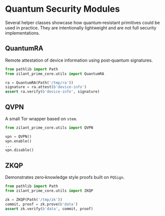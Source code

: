 # Quantum Security Modules

Several helper classes showcase how quantum‑resistant primitives could be used
in practice. They are intentionally lightweight and are not full security
implementations.

## QuantumRA

Remote attestation of device information using post‑quantum signatures.

```python
from pathlib import Path
from zilant_prime_core.utils import QuantumRA

ra = QuantumRA(Path('/tmp/ra'))
signature = ra.attest(b'device-info')
assert ra.verify(b'device-info', signature)
```

## QVPN

A small Tor wrapper based on ``stem``.

```python
from zilant_prime_core.utils import QVPN

vpn = QVPN()
vpn.enable()
...
vpn.disable()
```

## ZKQP

Demonstrates zero‑knowledge style proofs built on `PQSign`.

```python
from pathlib import Path
from zilant_prime_core.utils import ZKQP

zk = ZKQP(Path('/tmp/zk'))
commit, proof = zk.prove(b'data')
assert zk.verify(b'data', commit, proof)
```
